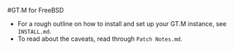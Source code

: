 #GT.M for FreeBSD

* For a rough outline on how to install and set up your GT.M instance, see `INSTALL.md`.
* To read about the caveats, read through `Patch Notes.md`.